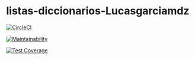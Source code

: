 # listas-diccionarios-Lucasgarciamdz
 
[![CircleCI](https://dl.circleci.com/status-badge/img/gh/Lucasgarciamdz/listas-diccionarios-Lucasgarciamdz/tree/main.svg?style=svg)](https://dl.circleci.com/status-badge/redirect/gh/Lucasgarciamdz/listas-diccionarios-Lucasgarciamdz/tree/main)

[![Maintainability](https://api.codeclimate.com/v1/badges/f70ac120897cb6fa8da3/maintainability)](https://codeclimate.com/github/Lucasgarciamdz/listas-diccionarios-Lucasgarciamdz/maintainability)

[![Test Coverage](https://api.codeclimate.com/v1/badges/f70ac120897cb6fa8da3/test_coverage)](https://codeclimate.com/github/Lucasgarciamdz/listas-diccionarios-Lucasgarciamdz/test_coverage)
